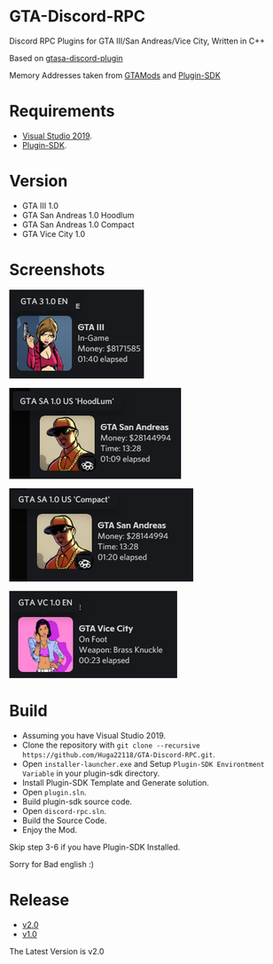 # GTA-Discord-RPC
Discord RPC Plugins for GTA III/San Andreas/Vice City, Written in C++

Based on [gtasa-discord-plugin](https://github.com/Brunoo16/gtasa-discord-plugin)

Memory Addresses taken from [GTAMods](https://gtamods.com/wiki/Category:Memory_Addresses) and [Plugin-SDK](https://github.com/DK22Pac/plugin-sdk)

# Requirements
- [Visual Studio 2019](https://download.visualstudio.microsoft.com/download/pr/b763973d-da6e-4025-834d-d8bc48e7d37f/9b7780b6641ceb4e62c0578d59eb3dbebeda8f5a3474ed253316b0b004d2466e/vs_Community.exe).
- [Plugin-SDK](https://github.com/DK22Pac/plugin-sdk).

# Version
- GTA III 1.0
- GTA San Andreas 1.0 Hoodlum
- GTA San Andreas 1.0 Compact
- GTA Vice City 1.0

# Screenshots
![iii](https://github.com/Huga22118/GTA-Discord-RPC/blob/main/iii.png)

![sa_hoodlum](https://github.com/Huga22118/GTA-Discord-RPC/blob/main/sa_hoodlum.png)

![sa_compact](https://github.com/Huga22118/GTA-Discord-RPC/blob/main/sa_compact.png)

![vc](https://github.com/Huga22118/GTA-Discord-RPC/blob/main/vc.png)

# Build
- Assuming you have Visual Studio 2019.
- Clone the repository with `git clone --recursive https://github.com/Huga22118/GTA-Discord-RPC.git`.
- Open `installer-launcher.exe` and Setup `Plugin-SDK Environtment Variable` in your plugin-sdk directory.
- Install Plugin-SDK Template and Generate solution.
- Open `plugin.sln`.
- Build plugin-sdk source code.
- Open `discord-rpc.sln`.
- Build the Source Code.
- Enjoy the Mod.

Skip step 3-6 if you have Plugin-SDK Installed.

Sorry for Bad english :)

# Release
- [v2.0](https://github.com/Huga22118/GTA-Discord-RPC/releases/tag/v2.0)
- [v1.0](https://github.com/Huga22118/GTA-Discord-RPC/releases/tag/v1.0)

The Latest Version is v2.0




